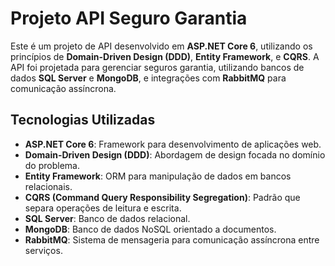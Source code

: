 # Projeto API Seguro Garantia

<p>Este é um projeto de API desenvolvido em <strong>ASP.NET Core 6</strong>, utilizando os princípios de <strong>Domain-Driven Design (DDD)</strong>, <strong>Entity Framework</strong>, e <strong>CQRS</strong>. A API foi projetada para gerenciar seguros garantia, utilizando bancos de dados <strong>SQL Server</strong> e <strong>MongoDB</strong>, e integrações com <strong>RabbitMQ</strong> para comunicação assíncrona.</p>

## Tecnologias Utilizadas

<ul>
    <li><strong>ASP.NET Core 6</strong>: Framework para desenvolvimento de aplicações web.</li>
    <li><strong>Domain-Driven Design (DDD)</strong>: Abordagem de design focada no domínio do problema.</li>
    <li><strong>Entity Framework</strong>: ORM para manipulação de dados em bancos relacionais.</li>
    <li><strong>CQRS (Command Query Responsibility Segregation)</strong>: Padrão que separa operações de leitura e escrita.</li>
    <li><strong>SQL Server</strong>: Banco de dados relacional.</li>
    <li><strong>MongoDB</strong>: Banco de dados NoSQL orientado a documentos.</li>
    <li><strong>RabbitMQ</strong>: Sistema de mensageria para comunicação assíncrona entre serviços.</li>
</ul>
